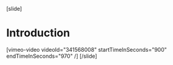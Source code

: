 [slide]
# Introduction

[vimeo-video videoId="341568008" startTimeInSeconds="900" endTimeInSeconds="970" /]
[/slide]